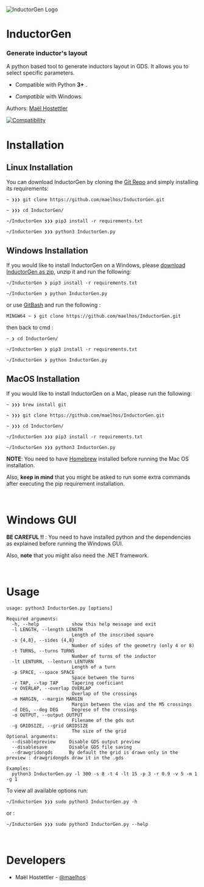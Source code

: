


![InductorGen Logo](https://github.com/maelhos/InductorGen/blob/master/res/logo.png)

# InductorGen

### Generate inductor's layout 

A python based tool to generate inductors layout in GDS.
It allows you to select specific parameters.

- Compatible with Python **3+** .

- *Compatible* with Windows.

Authors: [Maël Hostettler](mailto:maelhos.dev@gmail.com)

[![Compatibility](https://img.shields.io/badge/python-3-brightgreen.svg)](https://github.com/maelhos/InductorGen)


# Installation

## Linux Installation

You can download InductorGen by cloning the [Git Repo](https://github.com/maelhos/InductorGen) and simply installing its requirements:

```
~ ❯❯❯ git clone https://github.com/maelhos/InductorGen.git

~ ❯❯❯ cd InductorGen/

~/InductorGen ❯❯❯ pip3 install -r requirements.txt

~/InductorGen ❯❯❯ python3 InductorGen.py
```
## Windows Installation

If you would like to install InductorGen on a Windows, please [download InductorGen as zip](https://github.com/maelhos/InductorGen/archive/master.zip), unzip it and run the following:
```
~/InductorGen ❯ pip3 install -r requirements.txt

~/InductorGen ❯ python InductorGen.py
```
or use [GitBash](https://gitforwindows.org) and run the following :

```
MINGW64 ~ ❯ git clone https://github.com/maelhos/InductorGen.git
```
then back to cmd :
```
~ ❯ cd InductorGen/

~/InductorGen ❯ pip3 install -r requirements.txt

~/InductorGen ❯ python InductorGen.py
```
## MacOS Installation

If you would like to install InductorGen on a Mac, please run the following:

```
~ ❯❯❯ brew install git

~ ❯❯❯ git clone https://github.com/maelhos/InductorGen.git

~ ❯❯❯ cd InductorGen/

~/InductorGen ❯❯❯ pip3 install -r requirements.txt

~/InductorGen ❯❯❯ python3 InductorGen.py
```

**NOTE**: You need to have [Homebrew](http://brew.sh/) installed before running the Mac OS installation. 

Also, **keep in mind** that you might be asked to run some extra commands after executing the pip requirement installation.


<br/>

# Windows GUI

**BE CAREFUL !!** : You need to have installed python and the dependencies as explained before running the Windows GUI. 

Also, **note** that you might also need the .NET framework.

<br/>

# Usage

```
usage: python3 InductorGen.py [options]

Required arguments:
  -h, --help            show this help message and exit
  -l LENGTH, --length LENGTH
                        Length of the inscribed square
  -s {4,8}, --sides {4,8}
                        Number of sides of the geometry (only 4 or 8)
  -t TURNS, --turns TURNS
                        Number of turns of the inductor
  -lt LENTURN, --lenturn LENTURN
                        Length of a turn
  -p SPACE, --space SPACE
                        Space between the turns
  -r TAP, --tap TAP     Tapering coeficiant
  -v OVERLAP, --overlap OVERLAP
                        Overlap of the crossings
  -m MARGIN, --margin MARGIN
                        Margin between the vias and the M5 crossings
  -d DEG, --deg DEG     Degrese of the crossings
  -o OUTPUT, --output OUTPUT
                        Filename of the gds out
  -g GRIDSIZE, --grid GRIDSIZE 
						The size of the grid 
Optional arguments:
  --disablepreview     Disable GDS output preview
  --disablesave        Disable GDS file saving
  --drawgridongds      By default the grid is drawn only in the preview : drawgridongds draw it in the .gds

Examples:
  python3 InductorGen.py -l 300 -s 8 -t 4 -lt 15 -p 3 -r 0.9 -v 5 -m 1 -g 1
```

To view all available options run:

```
~/InductorGen ❯❯❯ sudo python3 InductorGen.py -h
```
or :
```
~/InductorGen ❯❯❯ sudo python3 InductorGen.py --help
```

<br/>

# Developers

* Maël Hostettler - [@maelhos](mailto:maelhos.dev@gmail.com)
